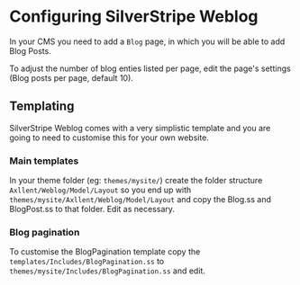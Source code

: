 # Configuring SilverStripe Weblog

In your CMS you need to add a `Blog` page, in which you will be able to add Blog Posts.

To adjust the number of blog enties listed per page, edit the page's settings
(Blog posts per page, default 10).

## Templating

SilverStripe Weblog comes with a very simplistic template and you are going to need
to customise this for your own website.

### Main templates

In your theme folder (eg: `themes/mysite/`) create the folder structure `Axllent/Weblog/Model/Layout`
so you end up with `themes/mysite/Axllent/Weblog/Model/Layout` and copy the Blog.ss and BlogPost.ss
to that folder. Edit as necessary.

### Blog pagination

To customise the BlogPagination template copy the `templates/Includes/BlogPagination.ss` to
`themes/mysite/Includes/BlogPagination.ss` and edit.
